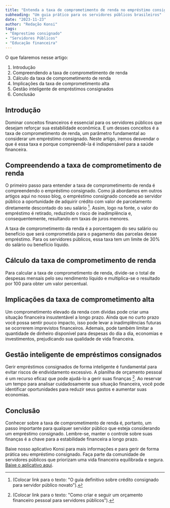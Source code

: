 ```yaml
---
title: "Entenda a taxa de comprometimento de renda no empréstimo consignado"
subheading: "Um guia prático para os servidores públicos brasileiros"
date: "2023-11-23"
author: "Redação Konsi"
tags:
- "Emprestimo consignado"
- "Servidores Públicos"
- "Educação financeira"
---
```


O que falaremos nesse artigo:

1. Introdução
2. Compreendendo a taxa de comprometimento de renda
3. Cálculo da taxa de comprometimento de renda
4. Implicações da taxa de comprometimento alta
5. Gestão inteligente de empréstimos consignados
6. Conclusão

## **Introdução**

Dominar conceitos financeiros é essencial para os servidores públicos que desejam reforçar sua estabilidade econômica. E um desses conceitos é a taxa de comprometimento de renda, um parâmetro fundamental ao considerar um empréstimo consignado. Neste artigo, iremos desvendar o que é essa taxa e porque compreendê-la é indispensável para a saúde financeira.

## **Compreendendo a taxa de comprometimento de renda**

O primeiro passo para entender a taxa de comprometimento de renda é compreendendo o empréstimo consignado. Como já abordamos em outros artigos aqui no nosso blog, o empréstimo consignado concede ao servidor público a oportunidade de adquirir crédito com valor de parcelamento diretamente descontado do seu salário [^1^]. Assim, logo na fonte, o valor do empréstimo é retirado, reduzindo o risco de inadimplência e, consequentemente, resultando em taxas de juros menores.

[^1^]: (Colocar link para o texto: "O guia definitivo sobre crédito consignado para servidor público novato").

A taxa de comprometimento da renda é a porcentagem do seu salário ou benefício que será comprometida para o pagamento das parcelas desse empréstimo. Para os servidores públicos, essa taxa tem um limite de 30% do salário ou benefício líquido.

## **Cálculo da taxa de comprometimento de renda**

Para calcular a taxa de comprometimento de renda, divide-se o total de despesas mensais pelo seu rendimento líquido e multiplica-se o resultado por 100 para obter um valor percentual.

## **Implicações da taxa de comprometimento alta**

Um comprometimento elevado da renda com dívidas pode criar uma situação financeira insustentável a longo prazo. Ainda que no curto prazo você possa sentir pouco impacto, isso pode levar a inadimplências futuras se ocorrerem imprevistos financeiros. Ademais, pode também limitar a quantidade de dinheiro disponível para despesas do dia a dia, economias e investimentos, prejudicando sua qualidade de vida financeira.

## **Gestão inteligente de empréstimos consignados**

Gerir empréstimos consignados de forma inteligente é fundamental para evitar riscos de endividamento excessivo. A planilha de orçamento pessoal é um recurso eficaz que pode ajudá-lo a gerir suas finanças [^2^]. Ao reservar um tempo para analisar cuidadosamente sua situação financeira, você pode identificar oportunidades para reduzir seus gastos e aumentar suas economias. 

[^2^]: (Colocar link para o texto: "Como criar e seguir um orçamento financeiro pessoal para servidores públicos").

## **Conclusão**

Conhecer sobre a taxa de comprometimento de renda é, portanto, um passo importante para qualquer servidor público que esteja considerando um empréstimo consignado. Lembre-se, manter o controle sobre suas finanças é a chave para a estabilidade financeira a longo prazo.

Baixe nosso aplicativo Konsi para mais informações e para gerir de forma prática seu empréstimo consignado. Faça parte da comunidade de servidores públicos que priorizam uma vida financeira equilibrada e segura. [Baixe o aplicativo aqui](https://konsi.com.br/download).
